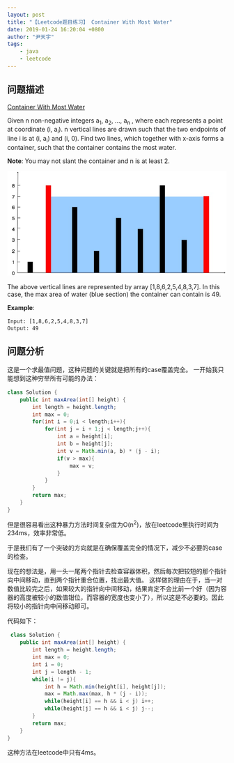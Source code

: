 ```yaml
---
layout: post
title: "【Leetcode题目练习】 Container With Most Water"
date: 2019-01-24 16:20:04 +0800
author: "尹天宇"
tags:
    - java
    - leetcode
---
```


## 问题描述
[Container With Most Water](https://leetcode.com/problems/container-with-most-water/)

Given n non-negative integers a<sub>1</sub>, a<sub>2</sub>, ..., a<sub>n</sub> , where each represents a point at coordinate (i, a<sub>i</sub>). n vertical lines are drawn such that the two endpoints of line i is at (i, a<sub>i</sub>) and (i, 0). Find two lines, which together with x-axis forms a container, such that the container contains the most water.

**Note**: You may not slant the container and n is at least 2.

![](/img/question_11.jpg)

The above vertical lines are represented by array [1,8,6,2,5,4,8,3,7]. In this case, the max area of water (blue section) the container can contain is 49.

**Example**:

```
Input: [1,8,6,2,5,4,8,3,7]
Output: 49
```


## 问题分析
这是一个求最值问题，这种问题的关键就是把所有的case覆盖完全。
一开始我只能想到这种穷举所有可能的办法：
```java
class Solution {
    public int maxArea(int[] height) {
        int length = height.length;
        int max = 0;
        for(int i = 0;i < length;i++){
            for(int j = i + 1;j < length;j++){
                int a = height[i];
                int b = height[j];
                int v = Math.min(a, b) * (j - i);
                if(v > max){
                    max = v;
                }
            }
        }
        return max;
    }
}
```

但是很容易看出这种暴力方法时间复杂度为O(n<sup>2</sup>)，放在leetcode里执行时间为234ms，效率非常低。

于是我们有了一个突破的方向就是在确保覆盖完全的情况下，减少不必要的case的检查。

现在的想法是，用一头一尾两个指针去检查容器体积，然后每次把较短的那个指针向中间移动，直到两个指针重合位置，找出最大值。
这样做的理由在于，当一对数值比较完之后，如果较大的指针向中间移动，结果肯定不会比前一个好（因为容器的高度被较小的数值钳位，而容器的宽度也变小了），所以这是不必要的。因此将较小的指针向中间移动即可。

代码如下：
```java
 class Solution {
    public int maxArea(int[] height) {
        int length = height.length;
        int max = 0;
        int i = 0;
        int j = length - 1;
        while(i != j){
            int h = Math.min(height[i], height[j]);
            max = Math.max(max, h * (j - i));
            while(height[i] == h && i < j) i++;
            while(height[j] == h && i < j) j--;
        }
        return max;
    }
}
```

这种方法在leetcode中只有4ms。

